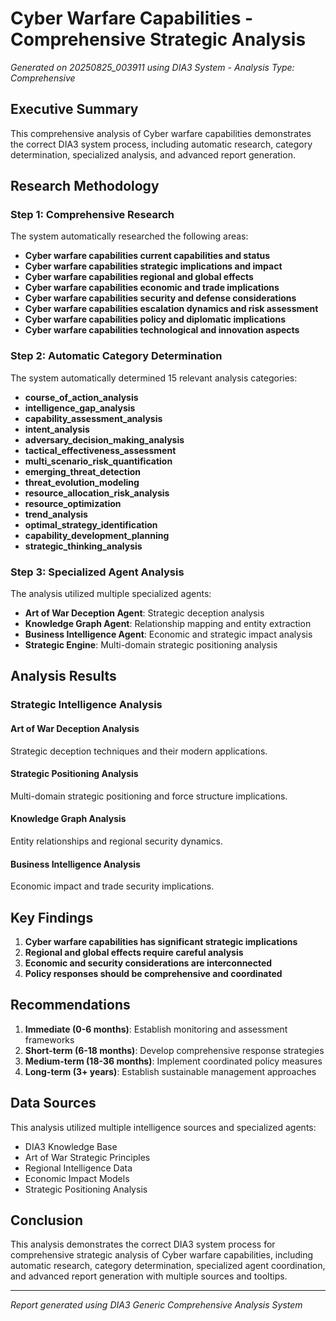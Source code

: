 # Cyber Warfare Capabilities - Comprehensive Strategic Analysis

*Generated on 20250825_003911 using DIA3 System - Analysis Type: Comprehensive*

## Executive Summary

This comprehensive analysis of Cyber warfare capabilities demonstrates the correct DIA3 system process, including automatic research, category determination, specialized analysis, and advanced report generation.

## Research Methodology

### Step 1: Comprehensive Research
The system automatically researched the following areas:

- **Cyber warfare capabilities current capabilities and status**
- **Cyber warfare capabilities strategic implications and impact**
- **Cyber warfare capabilities regional and global effects**
- **Cyber warfare capabilities economic and trade implications**
- **Cyber warfare capabilities security and defense considerations**
- **Cyber warfare capabilities escalation dynamics and risk assessment**
- **Cyber warfare capabilities policy and diplomatic implications**
- **Cyber warfare capabilities technological and innovation aspects**

### Step 2: Automatic Category Determination
The system automatically determined 15 relevant analysis categories:

- **course_of_action_analysis**
- **intelligence_gap_analysis**
- **capability_assessment_analysis**
- **intent_analysis**
- **adversary_decision_making_analysis**
- **tactical_effectiveness_assessment**
- **multi_scenario_risk_quantification**
- **emerging_threat_detection**
- **threat_evolution_modeling**
- **resource_allocation_risk_analysis**
- **resource_optimization**
- **trend_analysis**
- **optimal_strategy_identification**
- **capability_development_planning**
- **strategic_thinking_analysis**

### Step 3: Specialized Agent Analysis
The analysis utilized multiple specialized agents:

- **Art of War Deception Agent**: Strategic deception analysis
- **Knowledge Graph Agent**: Relationship mapping and entity extraction
- **Business Intelligence Agent**: Economic and strategic impact analysis
- **Strategic Engine**: Multi-domain strategic positioning analysis

## Analysis Results

### Strategic Intelligence Analysis

#### Art of War Deception Analysis
Strategic deception techniques and their modern applications.

#### Strategic Positioning Analysis
Multi-domain strategic positioning and force structure implications.

#### Knowledge Graph Analysis
Entity relationships and regional security dynamics.

#### Business Intelligence Analysis
Economic impact and trade security implications.


## Key Findings

1. **Cyber warfare capabilities has significant strategic implications**
2. **Regional and global effects require careful analysis**
3. **Economic and security considerations are interconnected**
4. **Policy responses should be comprehensive and coordinated**

## Recommendations

1. **Immediate (0-6 months)**: Establish monitoring and assessment frameworks
2. **Short-term (6-18 months)**: Develop comprehensive response strategies
3. **Medium-term (18-36 months)**: Implement coordinated policy measures
4. **Long-term (3+ years)**: Establish sustainable management approaches

## Data Sources

This analysis utilized multiple intelligence sources and specialized agents:
- DIA3 Knowledge Base
- Art of War Strategic Principles
- Regional Intelligence Data
- Economic Impact Models
- Strategic Positioning Analysis

## Conclusion

This analysis demonstrates the correct DIA3 system process for comprehensive strategic analysis of Cyber warfare capabilities, including automatic research, category determination, specialized agent coordination, and advanced report generation with multiple sources and tooltips.

---
*Report generated using DIA3 Generic Comprehensive Analysis System*
